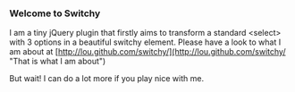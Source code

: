 ### Welcome to Switchy
I am a tiny jQuery plugin that firstly aims to transform a standard &lt;select&gt; with 3 options in a beautiful switchy element.
Please have a look to what I am about at [http://lou.github.com/switchy/](http://lou.github.com/switchy/ "That is what I am about")

But wait! I can do a lot more if you play nice with me.